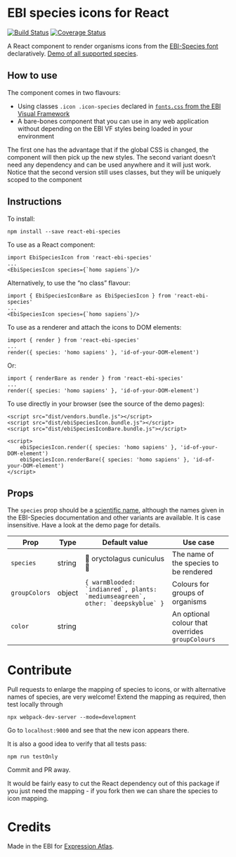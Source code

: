 # EBI species icons for React

[![Build Status](https://travis-ci.org/ebi-gene-expression-group/react-ebi-species.svg?branch=master)](https://travis-ci.org/gxa/react-ebi-species) [![Coverage Status](https://coveralls.io/repos/github/ebi-gene-expression-group/react-ebi-species/badge.svg?branch=master)](https://coveralls.io/github/ebi-gene-expression-group/react-ebi-species?branch=master)

A React component to render organisms icons from the [EBI-Species font](https://www.ebi.ac.uk/style-lab/general/fonts/v1.2/#EBI-Species) declaratively.
[Demo of all supported species](https://ebi-gene-expression-group.github.io/react-ebi-species/html/).

## How to use
The component comes in two flavours:
* Using classes `.icon .icon-species` declared in [`fonts.css` from the EBI Visual Framework](https://www.ebi.ac.uk/style-lab/websites/)
* A bare-bones component that you can use in any web application without depending on the EBI VF styles being loaded in
your environment

The first one has the advantage that if the global CSS is changed, the component will then pick up the new styles. The second variant doesn’t need any dependency and can be used anywhere and it will just work. Notice that the second
version still uses classes, but they will be uniquely scoped to the component

## Instructions
To install:
```
npm install --save react-ebi-species
```

To use as a React component:
```
import EbiSpeciesIcon from 'react-ebi-species'
...
<EbiSpeciesIcon species={`homo sapiens`}/>
```

Alternatively, to use the “no class” flavour:
```
import { EbiSpeciesIconBare as EbiSpeciesIcon } from 'react-ebi-species'
...
<EbiSpeciesIcon species={`homo sapiens`}/>
```

To use as a renderer and attach the icons to DOM elements:
```
import { render } from 'react-ebi-species'
...
render({ species: 'homo sapiens' }, 'id-of-your-DOM-element')
```

Or:
```
import { renderBare as render } from 'react-ebi-species'
...
render({ species: 'homo sapiens' }, 'id-of-your-DOM-element')
```

To use directly in your browser (see the source of the demo pages):
```
<script src="dist/vendors.bundle.js"></script>
<script src="dist/ebiSpeciesIcon.bundle.js"></script>
<script src="dist/ebiSpeciesIconBare.bundle.js"></script>

<script>
    ebiSpeciesIcon.render({ species: 'homo sapiens' }, 'id-of-your-DOM-element')
    ebiSpeciesIcon.renderBare({ species: 'homo sapiens' }, 'id-of-your-DOM-element')
</script>

```

## Props
The `species` prop should be a [scientific name](http://www.ensembl.org/info/about/species.html), although the names
given in the EBI-Species documentation and other variants are available. It is case insensitive. Have a look at the
demo page for details.

|      Prop     |  Type  |       Default value         |                     Use case                     |
|---------------|--------|-----------------------------|--------------------------------------------------|
| `species`     | string | 🐰 oryctolagus cuniculus 🐰  | The name of the species to be rendered           |
| `groupColors` | object | ```{ warmBlooded: `indianred`, plants: `mediumseagreen`, other: `deepskyblue` }``` | Colours for groups of organisms |
| `color`       | string |                             | An optional colour that overrides `groupColours` |

# Contribute
Pull requests to enlarge the mapping of species to icons, or with alternative names of species, are very welcome!
Extend the mapping as required, then test locally through
```
npx webpack-dev-server --mode=development
```

Go to `localhost:9000` and see that the new icon appears there.

It is also a good idea to verify that all tests pass:
```
npm run testOnly
```

Commit and PR away.

It would be fairly easy to cut the React dependency out of this package if you just need the mapping - if you fork then
we can share the species to icon mapping.

# Credits
Made in the EBI for [Expression Atlas](https://www.ebi.ac.uk/gxa).
